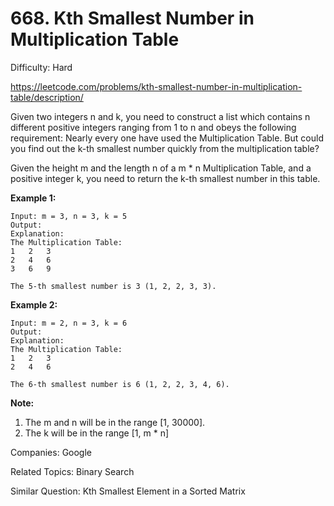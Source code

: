 # 668. Kth Smallest Number in Multiplication Table

Difficulty: Hard

https://leetcode.com/problems/kth-smallest-number-in-multiplication-table/description/

Given two integers n and k, you need to construct a list which contains n different positive integers ranging from 1 to n and obeys the following requirement: 
Nearly every one have used the Multiplication Table. But could you find out the k-th smallest number quickly from the multiplication table?

Given the height m and the length n of a m * n Multiplication Table, and a positive integer k, you need to return the k-th smallest number in this table.

**Example 1:**
```
Input: m = 3, n = 3, k = 5
Output: 
Explanation: 
The Multiplication Table:
1	2	3
2	4	6
3	6	9

The 5-th smallest number is 3 (1, 2, 2, 3, 3).
```
**Example 2:**
```
Input: m = 2, n = 3, k = 6
Output: 
Explanation: 
The Multiplication Table:
1	2	3
2	4	6

The 6-th smallest number is 6 (1, 2, 2, 3, 4, 6).
```
**Note:**
1. The m and n will be in the range [1, 30000].
2. The k will be in the range [1, m * n]

Companies: Google

Related Topics: Binary Search

Similar Question: Kth Smallest Element in a Sorted Matrix
